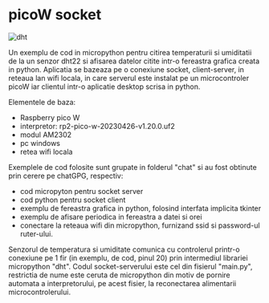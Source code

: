 # picoW socket
![dht](https://github.com/acican/picoW_socket/assets/10486613/1b427783-e8af-4dc0-9b78-04c51cfaf875)

Un exemplu de cod in micropython pentru citirea temperaturii si umiditatii de la un senzor dht22 si afisarea datelor citite intr-o fereastra grafica creata in python. Aplicatia se bazeaza pe o conexiune socket, client-server, in reteaua lan wifi locala, in care serverul este instalat pe un microcontroler picoW iar clientul intr-o aplicatie desktop scrisa in python. 

Elementele de baza:
- Raspberry pico W
- interpretor: rp2-pico-w-20230426-v1.20.0.uf2
- modul AM2302
- pc windows
- retea wifi locala
  
Exemplele de cod folosite sunt grupate in folderul "chat" si au fost obtinute prin cerere pe chatGPG, respectiv:
- cod micropyton pentru socket server
- cod python pentru socket client
- exemplu de fereastra grafica in python, folosind interfata implicita tkinter
- exemplu de afisare periodica in fereastra a datei si orei
- conectare la reteaua wifi din micropython, furnizand ssid si password-ul ruter-ului.
  
Senzorul de temperatura si umiditate comunica cu controlerul printr-o conexiune pe 1 fir (in exemplu, de cod, pinul 20) prin intermediul librariei micropython "dht".
Codul socket-serverului este cel din fisierul "main.py", restrictia de nume este ceruta de micropython din motiv de pornire automata a interpretorului, pe acest fisier, la reconectarea alimentarii microcontrolerului.
